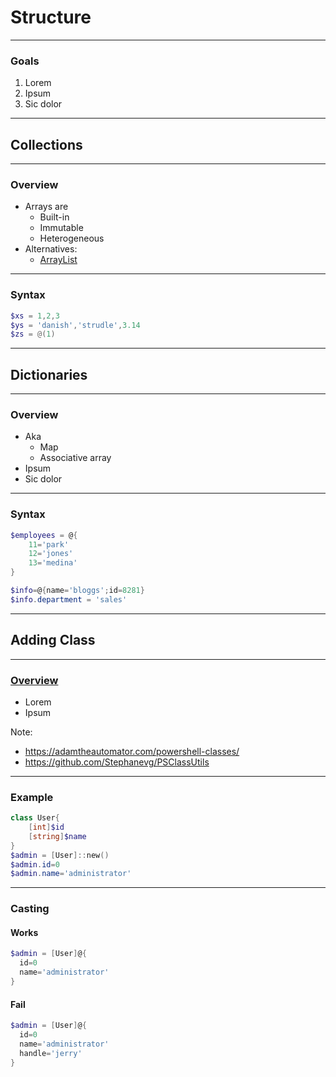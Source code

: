 # Structure

---

### Goals
1. Lorem
1. Ipsum
1. Sic dolor

---

## Collections

---

### Overview
* Arrays are
  - Built-in
  - Immutable
  - Heterogeneous
* Alternatives:
  - [ArrayList](https://docs.microsoft.com/en-us/dotnet/api/system.collections.arraylist)

---

### Syntax
```powershell
$xs = 1,2,3
$ys = 'danish','strudle',3.14
$zs = @(1)
```

---

## Dictionaries

---

### Overview
* Aka
  - Map
  - Associative array
* Ipsum
* Sic dolor

---

### Syntax
```powershell
$employees = @{
    11='park'
    12='jones'
    13='medina'
}
```

```powershell
$info=@{name='bloggs';id=8281}
$info.department = 'sales'
```

---

## Adding Class

---

### [Overview](https://docs.microsoft.com/en-us/powershell/module/microsoft.powershell.core/about/about_classes)
* Lorem
* Ipsum

Note:
* https://adamtheautomator.com/powershell-classes/
* https://github.com/Stephanevg/PSClassUtils

---

### Example
```powershell
class User{
    [int]$id
    [string]$name
}
$admin = [User]::new()
$admin.id=0
$admin.name='administrator'
```

---

### Casting
#### Works
```powershell
$admin = [User]@{
  id=0
  name='administrator'
}
```

#### Fail
```powershell
$admin = [User]@{
  id=0
  name='administrator'
  handle='jerry'
}
```



